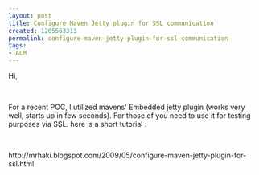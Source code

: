 ```yaml
---
layout: post
title: Configure Maven Jetty plugin for SSL communication
created: 1265563313
permalink: configure-maven-jetty-plugin-for-ssl-communication
tags:
- ALM
---
```

<p>Hi,</p>
<p>&nbsp;</p>
<p>For a recent POC, I utilized mavens' Embedded jetty plugin (works very well, starts up in few seconds). For those of you need to use it for testing purposes via SSL. here is a short tutorial :</p>
<p>&nbsp;</p>
<p>http://mrhaki.blogspot.com/2009/05/configure-maven-jetty-plugin-for-ssl.html</p>
<p>&nbsp;</p>
<p>&nbsp;</p>
<p>&nbsp;</p>
